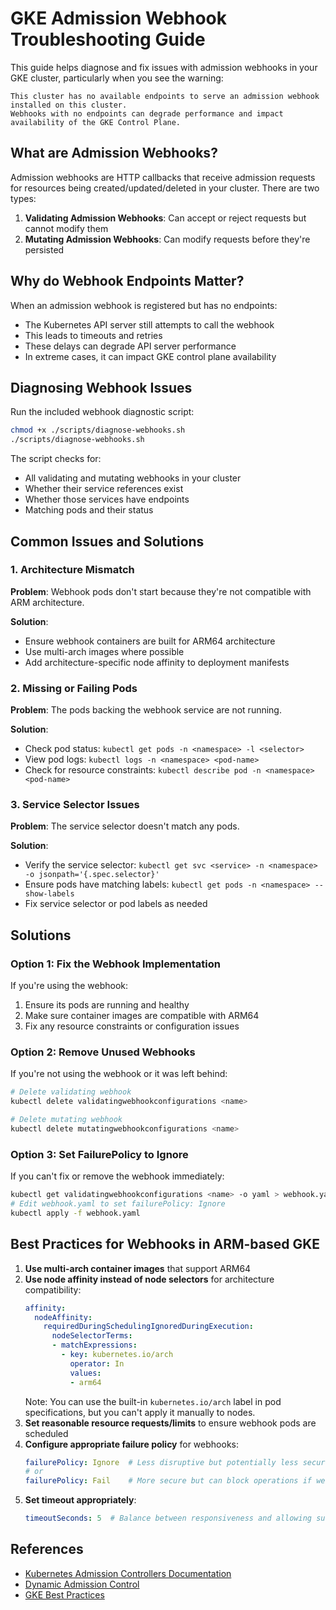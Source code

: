 # GKE Admission Webhook Troubleshooting Guide

This guide helps diagnose and fix issues with admission webhooks in your GKE cluster, particularly when you see the warning:

```
This cluster has no available endpoints to serve an admission webhook installed on this cluster.
Webhooks with no endpoints can degrade performance and impact availability of the GKE Control Plane.
```

## What are Admission Webhooks?

Admission webhooks are HTTP callbacks that receive admission requests for resources being created/updated/deleted in your cluster. There are two types:

1. **Validating Admission Webhooks**: Can accept or reject requests but cannot modify them
2. **Mutating Admission Webhooks**: Can modify requests before they're persisted

## Why do Webhook Endpoints Matter?

When an admission webhook is registered but has no endpoints:

- The Kubernetes API server still attempts to call the webhook
- This leads to timeouts and retries
- These delays can degrade API server performance
- In extreme cases, it can impact GKE control plane availability

## Diagnosing Webhook Issues

Run the included webhook diagnostic script:

```bash
chmod +x ./scripts/diagnose-webhooks.sh
./scripts/diagnose-webhooks.sh
```

The script checks for:
- All validating and mutating webhooks in your cluster
- Whether their service references exist
- Whether those services have endpoints
- Matching pods and their status

## Common Issues and Solutions

### 1. Architecture Mismatch

**Problem**: Webhook pods don't start because they're not compatible with ARM architecture.

**Solution**:
- Ensure webhook containers are built for ARM64 architecture
- Use multi-arch images where possible
- Add architecture-specific node affinity to deployment manifests

### 2. Missing or Failing Pods

**Problem**: The pods backing the webhook service are not running.

**Solution**:
- Check pod status: `kubectl get pods -n <namespace> -l <selector>`
- View pod logs: `kubectl logs -n <namespace> <pod-name>`
- Check for resource constraints: `kubectl describe pod -n <namespace> <pod-name>`

### 3. Service Selector Issues

**Problem**: The service selector doesn't match any pods.

**Solution**:
- Verify the service selector: `kubectl get svc <service> -n <namespace> -o jsonpath='{.spec.selector}'`
- Ensure pods have matching labels: `kubectl get pods -n <namespace> --show-labels`
- Fix service selector or pod labels as needed

## Solutions

### Option 1: Fix the Webhook Implementation

If you're using the webhook:
1. Ensure its pods are running and healthy
2. Make sure container images are compatible with ARM64
3. Fix any resource constraints or configuration issues

### Option 2: Remove Unused Webhooks

If you're not using the webhook or it was left behind:

```bash
# Delete validating webhook
kubectl delete validatingwebhookconfigurations <name>

# Delete mutating webhook
kubectl delete mutatingwebhookconfigurations <name>
```

### Option 3: Set FailurePolicy to Ignore

If you can't fix or remove the webhook immediately:

```bash
kubectl get validatingwebhookconfigurations <name> -o yaml > webhook.yaml
# Edit webhook.yaml to set failurePolicy: Ignore
kubectl apply -f webhook.yaml
```

## Best Practices for Webhooks in ARM-based GKE

1. **Use multi-arch container images** that support ARM64
2. **Use node affinity instead of node selectors** for architecture compatibility:
   ```yaml
   affinity:
     nodeAffinity:
       requiredDuringSchedulingIgnoredDuringExecution:
         nodeSelectorTerms:
         - matchExpressions:
           - key: kubernetes.io/arch
             operator: In
             values:
             - arm64
   ```
   Note: You can use the built-in `kubernetes.io/arch` label in pod specifications, but you can't apply it manually to nodes.
3. **Set reasonable resource requests/limits** to ensure webhook pods are scheduled
4. **Configure appropriate failure policy** for webhooks:
   ```yaml
   failurePolicy: Ignore  # Less disruptive but potentially less secure
   # or
   failurePolicy: Fail    # More secure but can block operations if webhook is down
   ```
5. **Set timeout appropriately**:
   ```yaml
   timeoutSeconds: 5  # Balance between responsiveness and allowing sufficient processing time
   ```

## References

- [Kubernetes Admission Controllers Documentation](https://kubernetes.io/docs/reference/access-authn-authz/admission-controllers/)
- [Dynamic Admission Control](https://kubernetes.io/docs/reference/access-authn-authz/extensible-admission-controllers/)
- [GKE Best Practices](https://cloud.google.com/kubernetes-engine/docs/best-practices)
